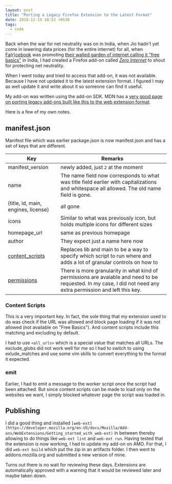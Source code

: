 ```yaml
---
layout: post
title: "Porting a Legacy Firefox Extension to the Latest Format"
date: 2018-12-19 18:53 +0530
tags:
  - code
---
```


Back when the war for net neutrality was on in India, when Jio hadn't yet come in lowering data prices (for the entire internet) for all, when [Fa(r)cebook](https://learnlearn.in/facebook/) was promoting [their walled garden of internet calling it "free basics"](https://learnlearn.in/net-neutrality/#violators) in India, I had created a Firefox add-on called [*Zero Internet*](https://www.reddit.com/r/india/comments/33bpcz/this_firefox_addon_lets_you_browse_only_those/) to shout for protecting net neutrality.

When I went today and tried to access that add-on, it was not available. Because I have not updated it to the latest extension format. I figured I may as well update it and write about it so someone can find it useful.

My add-on was written using the add-on SDK. MDN has a [very good page on porting legacy add-ons built like this to the web extension format](https://developer.mozilla.org/en-US/docs/Mozilla/Add-ons/WebExtensions/Comparison_with_the_Add-on_SDK).

Here is a few of my own notes.

## manifest.json ##

Manifest file which was earlier package.json is now manifest.json and has a set of keys that are different.

| Key | Remarks |
| --- | ------- |
| manifest_version  | newly added, just `2` at the moment |
| name | The name field now corresponds to what was title field earlier with capitalizations and whitespace all allowed. The old name field is gone. |
| {title, id, main, engines, license} | all gone |
| icons | Similar to what was previously icon, but holds multiple icons for different sizes |
| homepage_url | same as previous homepage |
| author | They expect just a name here now |
| [content_scripts](https://developer.mozilla.org/en-US/docs/Mozilla/Add-ons/WebExtensions/manifest.json/content_scripts) | Replaces lib and main to be a way to specify which script to run where and adds a lot of granular controls on how to |
| [permissions](https://developer.mozilla.org/en-US/docs/Mozilla/Add-ons/WebExtensions/manifest.json/permissions) | There is more granularity in what kind of permissions are avaiable and need to be requested. In my case, I did not need any extra permission and left this key. |

### Content Scripts ###

This is a very important key. In fact, the sole thing that my extension used to do was check if the URL was allowed and block page loading if it was not allowed (not available on "Free Basics"). And content scripts include this matching and excluding by default.

I had to use `<all_urls>` which is a special value that matches all URLs. The exclude_globs did not work well for me so I had to switch to using exlude_matches and use some vim skills to convert everything to the format it expected.

### emit ###

Earlier, I had to emit a message to the worker script once the script had been attached. But since content scripts can be made to load only on the websites we want, I simply blocked whatever page the script was loaded in.

## Publishing ##

I did a good thing and installed `[web-ext](https://developer.mozilla.org/en-US/docs/Mozilla/Add-ons/WebExtensions/Getting_started_with_web-ext)` in between thereby allowing to do things like `web-ext lint` and `web-ext run`. Having tested that the extension is now working, I had to update my add-on on AMO. For that, I did `web-ext build` which put the zip in an artifacts folder. I then went to addons.mozilla.org and submitted a new version of mine.

Turns out there is no wait for reviewing these days. Extensions are automatically approved with a warning that it would be reviewed later and maybe taken down.
